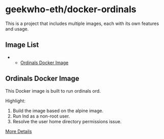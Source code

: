 # geekwho-eth/docker-ordinals

This is a project that includes multiple images, each with its own features and usage.

## Image List

- - [Ordinals Docker Image](ord/README.md)

## Ordinals Docker Image

This Docker image is built to run ordinals ord.

Highlight:
1. Build the image based on the alpine image.
2. Run lnd as a non-root user.
3. Resolve the user home directory permissions issue.

[More Details](ord/README.md)